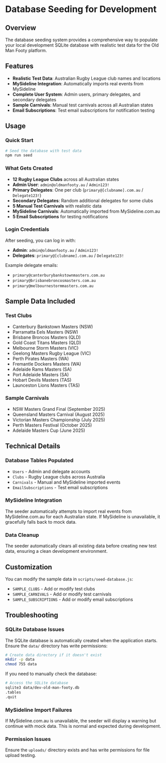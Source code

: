 # Database Seeding for Development

## Overview
The database seeding system provides a comprehensive way to populate your local development SQLite database with realistic test data for the Old Man Footy platform.

## Features
- **Realistic Test Data**: Australian Rugby League club names and locations
- **MySideline Integration**: Automatically imports real events from MySideline
- **Complete User System**: Admin users, primary delegates, and secondary delegates
- **Sample Carnivals**: Manual test carnivals across all Australian states
- **Email Subscriptions**: Test email subscriptions for notification testing

## Usage

### Quick Start
```bash
# Seed the database with test data
npm run seed
```

### What Gets Created
- **12 Rugby League Clubs** across all Australian states
- **Admin User**: `admin@oldmanfooty.au` / `Admin123!`
- **Primary Delegates**: One per club (`primary@[clubname].com.au` / `Delegate123!`)
- **Secondary Delegates**: Random additional delegates for some clubs
- **5 Manual Test Carnivals** with realistic data
- **MySideline Carnivals**: Automatically imported from MySideline.com.au
- **5 Email Subscriptions** for testing notifications

### Login Credentials
After seeding, you can log in with:
- **Admin**: `admin@oldmanfooty.au` / `Admin123!`
- **Delegates**: `primary@[clubname].com.au` / `Delegate123!`

Example delegate emails:
- `primary@canterburybankstownmasters.com.au`
- `primary@brisbanebroncosmasters.com.au`
- `primary@melbournestormmasters.com.au`

## Sample Data Included

### Test Clubs
- Canterbury Bankstown Masters (NSW)
- Parramatta Eels Masters (NSW)
- Brisbane Broncos Masters (QLD)
- Gold Coast Titans Masters (QLD)
- Melbourne Storm Masters (VIC)
- Geelong Masters Rugby League (VIC)
- Perth Pirates Masters (WA)
- Fremantle Dockers Masters (WA)
- Adelaide Rams Masters (SA)
- Port Adelaide Masters (SA)
- Hobart Devils Masters (TAS)
- Launceston Lions Masters (TAS)

### Sample Carnivals
- NSW Masters Grand Final (September 2025)
- Queensland Masters Carnival (August 2025)
- Victorian Masters Championship (July 2025)
- Perth Masters Festival (October 2025)
- Adelaide Masters Cup (June 2025)

## Technical Details

### Database Tables Populated
- `Users` - Admin and delegate accounts
- `Clubs` - Rugby League clubs across Australia
- `Carnivals` - Manual and MySideline imported events
- `EmailSubscriptions` - Test email subscriptions

### MySideline Integration
The seeder automatically attempts to import real events from MySideline.com.au for each Australian state. If MySideline is unavailable, it gracefully falls back to mock data.

### Data Cleanup
The seeder automatically clears all existing data before creating new test data, ensuring a clean development environment.

## Customization

You can modify the sample data in `scripts/seed-database.js`:
- `SAMPLE_CLUBS` - Add or modify test clubs
- `SAMPLE_CARNIVALS` - Add or modify test carnivals
- `SAMPLE_SUBSCRIPTIONS` - Add or modify email subscriptions

## Troubleshooting

### SQLite Database Issues
The SQLite database is automatically created when the application starts. Ensure the `data/` directory has write permissions:
```bash
# Create data directory if it doesn't exist
mkdir -p data
chmod 755 data
```

If you need to manually check the database:
```bash
# Access the SQLite database
sqlite3 data/dev-old-man-footy.db
.tables
.quit
```

### MySideline Import Failures
If MySideline.com.au is unavailable, the seeder will display a warning but continue with mock data. This is normal and expected during development.

### Permission Issues
Ensure the `uploads/` directory exists and has write permissions for file upload testing.